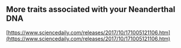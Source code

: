 ## More traits associated with your Neanderthal DNA
  
  [https://www.sciencedaily.com/releases/2017/10/171005121106.htm](https://www.sciencedaily.com/releases/2017/10/171005121106.htm)